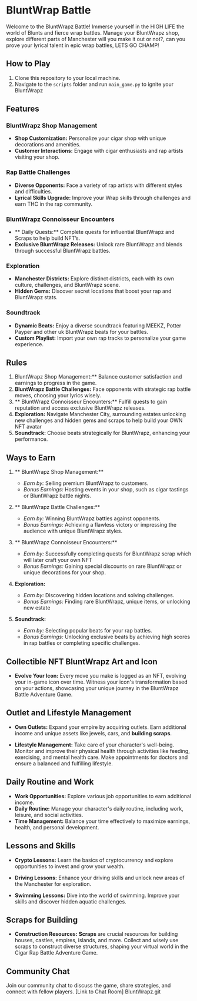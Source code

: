 # BluntWrap Battle 

Welcome to the BluntWrapz Battle! Immerse yourself in the  HIGH LIFE the world of Blunts and fierce wrap battles. Manage your BluntWrapz shop, explore different parts of Manchester will you make it out or not?, can you prove your lyrical talent in epic wrap battles, LETS GO CHAMP!

## How to Play

1. Clone this repository to your local machine.
2. Navigate to the `scripts` folder and run `main_game.py` to ignite your BluntWrapz

## Features

### BluntWrapz Shop Management
- **Shop Customization:** Personalize your cigar shop with unique decorations and amenities.
- **Customer Interactions:** Engage with cigar enthusiasts and rap artists visiting your shop.

### Rap Battle Challenges
- **Diverse Opponents:** Face a variety of rap artists with different styles and difficulties.
- **Lyrical Skills Upgrade:** Improve your Wrap skills through challenges and earn THC in the rap community.

### BluntWrapz Connoisseur Encounters
- ** Daily Quests:** Complete quests for influential BluntWrapz and Scraps to help build NFT’s.
- **Exclusive BluntWrapz Releases:** Unlock rare BluntWrapz and blends through successful  BluntWrapz battles.

### Exploration
- **Manchester Districts:** Explore distinct districts, each with its own culture, challenges, and BluntWrapz scene.
- **Hidden Gems:** Discover secret locations that boost your rap and BluntWrapz stats.

### Soundtrack
- **Dynamic Beats:** Enjoy a diverse soundtrack featuring MEEKZ, Potter Payper and other uk  BluntWrapz beats for your battles.
- **Custom Playlist:** Import your own rap tracks to personalize your game experience.

## Rules

1. BluntWrapz Shop Management:** Balance customer satisfaction and earnings to progress in the game.
2. **BluntWrapz Battle Challenges:** Face opponents with strategic rap battle moves, choosing your lyrics wisely.
3. ** BluntWrapz Connoisseur Encounters:** Fulfill quests to gain reputation and access exclusive BluntWrapz releases.
4. **Exploration:** Navigate Manchester City, surrounding estates unlocking new challenges and hidden gems and scraps to help build your OWN NFT avatar
5. **Soundtrack:** Choose beats strategically for BluntWrapz, enhancing your performance.

## Ways to Earn

1. ** BluntWrapz Shop Management:**
   - *Earn by:* Selling premium BluntWrapz to customers.
   - *Bonus Earnings:* Hosting events in your shop, such as cigar tastings or BluntWrapz battle nights.

2. ** BluntWrapz Battle Challenges:**
   - *Earn by:* Winning BluntWrapz battles against opponents.
   - *Bonus Earnings:* Achieving a flawless victory or impressing the audience with unique BluntWrapz styles.

3. ** BluntWrapz Connoisseur Encounters:**
   - *Earn by:* Successfully completing quests for BluntWrapz scrap which will later craft your own NFT
   - *Bonus Earnings:* Gaining special discounts on rare BluntWrapz or unique decorations for your shop.

4. **Exploration:**
   - *Earn by:* Discovering hidden locations and solving challenges.
   - *Bonus Earnings:* Finding rare BluntWrapz, unique items, or unlocking new estate

5. **Soundtrack:**
   - *Earn by:* Selecting popular beats for your rap battles.
   - *Bonus Earnings:* Unlocking exclusive beats by achieving high scores in rap battles or completing specific challenges.

## Collectible NFT BluntWrapz Art and Icon

- **Evolve Your Icon:** Every move you make is logged as an NFT, evolving your in-game icon over time. Witness your icon's transformation based on your actions, showcasing your unique journey in the BluntWrapz Battle Adventure Game.

## Outlet and Lifestyle Management

- **Own Outlets:** Expand your empire by acquiring outlets. Earn additional income and unique assets like jewels, cars, and **building scraps**.

- **Lifestyle Management:** Take care of your character's well-being. Monitor and improve their physical health through activities like feeding, exercising, and mental health care. Make appointments for doctors and ensure a balanced and fulfilling lifestyle.

## Daily Routine and Work

- **Work Opportunities:** Explore various job opportunities to earn additional income.
- **Daily Routine:** Manage your character's daily routine, including work, leisure, and social activities.
- **Time Management:** Balance your time effectively to maximize earnings, health, and personal development.

## Lessons and Skills

- **Crypto Lessons:** Learn the basics of cryptocurrency and explore opportunities to invest and grow your wealth.

- **Driving Lessons:** Enhance your driving skills and unlock new areas of the Manchester for exploration.

- **Swimming Lessons:** Dive into the world of swimming. Improve your skills and discover hidden aquatic challenges.

## Scraps for Building

- **Construction Resources:** **Scraps** are crucial resources for building houses, castles, empires, islands, and more. Collect and wisely use scraps to construct diverse structures, shaping your virtual world in the Cigar Rap Battle Adventure Game.

## Community Chat

Join our community chat to discuss the game, share strategies, and connect with fellow players. [Link to Chat Room]
BluntWrapz.git


